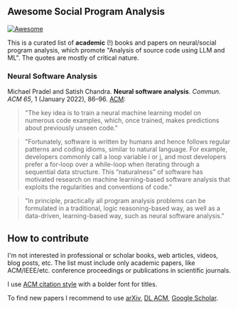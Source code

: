 ## Awesome Social Program Analysis

[![Awesome](https://cdn.rawgit.com/sindresorhus/awesome/d7305f38d29fed78fa85652e3a63e154dd8e8829/media/badge.svg)](https://github.com/sindresorhus/awesome)

This is a curated list of **academic** (!) books and papers on
neural/social program analysis, which promote
"Analysis of source code using LLM and ML".
The quotes are mostly of critical nature.

### Neural Software Analysis

Michael Pradel and Satish Chandra.
**Neural software analysis**.
_Commun. ACM 65_, 1 (January 2022), 86–96.
[ACM](https://doi.org/10.1145/3460348):
> "The key idea is to train a neural machine learning model on numerous code
examples, which, once trained, makes predictions about previously unseen code."

> "Fortunately, software is written by humans and hence follows regular
patterns and coding idioms, similar to natural language.
For example, developers commonly call a loop variable i or j,
and most developers prefer a for-loop over a while-loop when iterating
through a sequential data structure.
This “naturalness” of software has motivated research on machine learning-based
software analysis that exploits the regularities and conventions of code."

> "In principle, practically all program analysis problems can be formulated
in a traditional, logic reasoning-based way, as well as a data-driven,
learning-based way, such as neural software analysis."

## How to contribute

I'm not interested in professional or scholar books, web articles, videos, blog posts, etc.
The list must include only academic papers, like ACM/IEEE/etc. conference proceedings or publications in scientific journals.

I use [ACM citation style](https://www.acm.org/publications/authors/reference-formatting) with a bolder font for titles.

To find new papers I recommend to use [arXiv](https://arxiv.org), [DL ACM](https://dl.acm.org), [Google Scholar](https://scholar.google.com).
